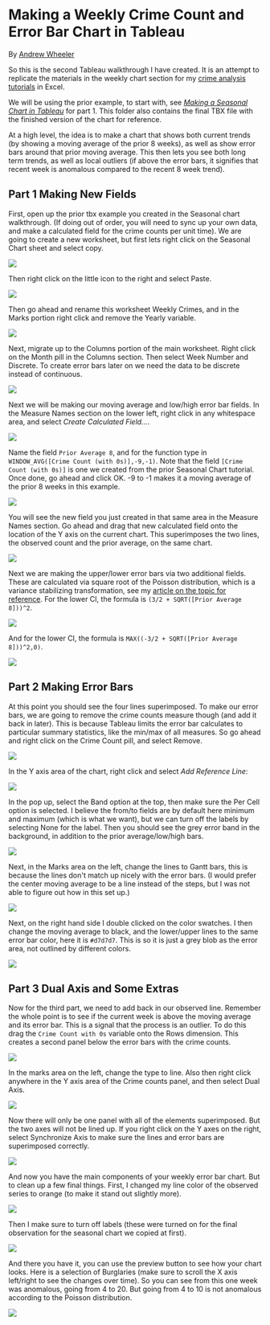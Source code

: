 # Making a Weekly Crime Count and Error Bar Chart in Tableau

By [Andrew Wheeler](mailto:apwheele@gmail.com)

So this is the second Tableau walkthrough I have created. It is an attempt to replicate the materials in the weekly chart section for my [crime analysis tutorials](https://apwheele.github.io/Class_CrimeAnalysis/Lab03_TemporalAnalysis.html) in Excel. 

We will be using the prior example, to start with, see [*Making a Seasonal Chart in Tableau*](https://github.com/apwheele/apwheele.github.io/blob/master/Tableau_Examples/SeaonalChart/Seasonal_Walkthrough.md) for part 1. This folder also contains the final TBX file with the finished version of the chart for reference.

At a high level, the idea is to make a chart that shows both current trends (by showing a moving average of the prior 8 weeks), as well as show error bars around that prior moving average. This then lets you see both long term trends, as well as local outliers (if above the error bars, it signifies that recent week is anomalous compared to the recent 8 week trend). 

## Part 1 Making New Fields

First, open up the prior tbx example you created in the Seasonal chart walkthrough. (If doing out of order, you will need to sync up your own data, and make a calculated field for the crime counts per unit time). We are going to create a new worksheet, but first lets right click on the Seasonal Chart sheet and select copy.

![](https://github.com/apwheele/apwheele.github.io/blob/master/Tableau_Examples/WeeklyErrorBars/ScreenShots/01_ErrorBar.PNG?raw=true)

Then right click on the little icon to the right and select Paste.

![](https://github.com/apwheele/apwheele.github.io/blob/master/Tableau_Examples/WeeklyErrorBars/ScreenShots/02_ErrorBar.PNG?raw=true)

Then go ahead and rename this worksheet Weekly Crimes, and in the Marks portion right click and remove the Yearly variable.

![](https://github.com/apwheele/apwheele.github.io/blob/master/Tableau_Examples/WeeklyErrorBars/ScreenShots/03_ErrorBar.PNG?raw=true)

Next, migrate up to the Columns portion of the main worksheet. Right click on the Month pill in the Columns section. Then select Week Number and Discrete. To create error bars later on we need the data to be discrete instead of continuous.

![](https://github.com/apwheele/apwheele.github.io/blob/master/Tableau_Examples/WeeklyErrorBars/ScreenShots/04_ErrorBar.PNG?raw=true)

Next we will be making our moving average and low/high error bar fields. In the Measure Names section on the lower left, right click in any whitespace area, and select *Create Calculated Field...*.

![](https://github.com/apwheele/apwheele.github.io/blob/master/Tableau_Examples/WeeklyErrorBars/ScreenShots/05_ErrorBar.PNG?raw=true)

Name the field `Prior Average 8`, and for the function type in `WINDOW_AVG([Crime Count (with 0s)],-9,-1)`. Note that the field `[Crime Count (with 0s)]` is one we created from the prior Seasonal Chart tutorial. Once done, go ahead and click OK. -9 to -1 makes it a moving average of the prior 8 weeks in this example.

![](https://github.com/apwheele/apwheele.github.io/blob/master/Tableau_Examples/WeeklyErrorBars/ScreenShots/06_ErrorBar.PNG?raw=true)

You will see the new field you just created in that same area in the Measure Names section. Go ahead and drag that new calculated field onto the location of the Y axis on the current chart. This superimposes the two lines, the observed count and the prior average, on the same chart.

![](https://github.com/apwheele/apwheele.github.io/blob/master/Tableau_Examples/WeeklyErrorBars/ScreenShots/07_ErrorBar.PNG?raw=true)

Next we are making the upper/lower error bars via two additional fields. These are calculated via square root of the Poisson distribution, which is a variance stabilizing transformation, see my [article on the topic for reference](https://journals.sagepub.com/doi/10.1177/1461355716642781). For the lower CI, the formula is `(3/2 + SQRT([Prior Average 8]))^2`.

![](https://github.com/apwheele/apwheele.github.io/blob/master/Tableau_Examples/WeeklyErrorBars/ScreenShots/08_ErrorBar.PNG?raw=true)

And for the lower CI, the formula is `MAX((-3/2 + SQRT([Prior Average 8]))^2,0)`.

![](https://github.com/apwheele/apwheele.github.io/blob/master/Tableau_Examples/WeeklyErrorBars/ScreenShots/09_ErrorBar.PNG?raw=true)

## Part 2 Making Error Bars

At this point you should see the four lines superimposed. To make our error bars, we are going to remove the crime counts measure though (and add it back in later). This is because Tableau limits the error bar calculates to particular summary statistics, like the min/max of all measures. So go ahead and right click on the Crime Count pill, and select Remove.

![](https://github.com/apwheele/apwheele.github.io/blob/master/Tableau_Examples/WeeklyErrorBars/ScreenShots/10_ErrorBar.PNG?raw=true)

In the Y axis area of the chart, right click and select *Add Reference Line*:

![](https://github.com/apwheele/apwheele.github.io/blob/master/Tableau_Examples/WeeklyErrorBars/ScreenShots/11_ErrorBar.PNG?raw=true)

In the pop up, select the Band option at the top, then make sure the Per Cell option is selected. I believe the from/to fields are by default here minimum and maximum (which is what we want), but we can turn off the labels by selecting None for the label. Then you should see the grey error band in the background, in addition to the prior average/low/high bars.

![](https://github.com/apwheele/apwheele.github.io/blob/master/Tableau_Examples/WeeklyErrorBars/ScreenShots/12_ErrorBar.PNG?raw=true)

Next, in the Marks area on the left, change the lines to Gantt bars, this is because the lines don't match up nicely with the error bars. (I would prefer the center moving average to be a line instead of the steps, but I was not able to figure out how in this set up.)

![](https://github.com/apwheele/apwheele.github.io/blob/master/Tableau_Examples/WeeklyErrorBars/ScreenShots/13_ErrorBar.PNG?raw=true)

Next, on the right hand side I double clicked on the color swatches. I then change the moving average to black, and the lower/upper lines to the same error bar color, here it is `#d7d7d7`. This is so it is just a grey blob as the error area, not outlined by different colors.

![](https://github.com/apwheele/apwheele.github.io/blob/master/Tableau_Examples/WeeklyErrorBars/ScreenShots/14_ErrorBar.PNG?raw=true)

## Part 3 Dual Axis and Some Extras

Now for the third part, we need to add back in our observed line. Remember the whole point is to see if the current week is above the moving average and its error bar. This is a signal that the process is an outlier. To do this drag the `Crime Count with 0s` variable onto the Rows dimension. This creates a second panel below the error bars with the crime counts.

![](https://github.com/apwheele/apwheele.github.io/blob/master/Tableau_Examples/WeeklyErrorBars/ScreenShots/15_ErrorBar.PNG?raw=true)

In the marks area on the left, change the type to line. Also then right click anywhere in the Y axis area of the Crime counts panel, and then select Dual Axis.

![](https://github.com/apwheele/apwheele.github.io/blob/master/Tableau_Examples/WeeklyErrorBars/ScreenShots/16_ErrorBar.PNG?raw=true)

Now there will only be one panel with all of the elements superimposed. But the two axes will not be lined up. If you right click on the Y axes on the right, select Synchronize Axis to make sure the lines and error bars are superimposed correctly.

![](https://github.com/apwheele/apwheele.github.io/blob/master/Tableau_Examples/WeeklyErrorBars/ScreenShots/17_ErrorBar.PNG?raw=true)

And now you have the main components of your weekly error bar chart. But to clean up a few final things. First, I changed my line color of the observed series to orange (to make it stand out slightly more). 

![](https://github.com/apwheele/apwheele.github.io/blob/master/Tableau_Examples/WeeklyErrorBars/ScreenShots/18_ErrorBar.PNG?raw=true)

Then I make sure to turn off labels (these were turned on for the final observation for the seasonal chart we copied at first). 

![](https://github.com/apwheele/apwheele.github.io/blob/master/Tableau_Examples/WeeklyErrorBars/ScreenShots/19_ErrorBar.PNG?raw=true)

And there you have it, you can use the preview button to see how your chart looks. Here is a selection of Burglaries (make sure to scroll the X axis left/right to see the changes over time). So you can see from this one week was anomalous, going from 4 to 20. But going from 4 to 10 is not anomalous according to the Poisson distribution.

![](https://github.com/apwheele/apwheele.github.io/blob/master/Tableau_Examples/WeeklyErrorBars/ScreenShots/20_ErrorBar.PNG?raw=true)






